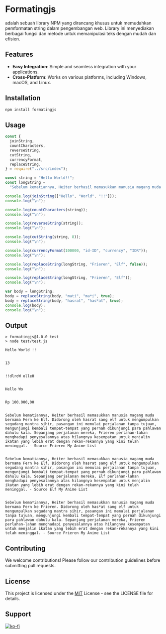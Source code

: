 # Formatingjs
adalah sebuah library NPM yang dirancang khusus untuk memudahkan pemformatan string dalam pengembangan web. Library ini menyediakan berbagai fungsi dan metode untuk memanipulasi teks dengan mudah dan efisien.

## Features

- **Easy Integration**: Simple and seamless integration with your applications.
- **Cross-Platform**: Works on various platforms, including Windows, macOS, and Linux.

## Installation

```bash
npm install formatingjs
```

## Usage
```javascript
const {
  joinString,
  countCharacters,
  reverseString,
  cutString,
  currencyFormat,
  replaceString,
} = require("../src/index");

const string = "Hello World!!";
const longString =
  "Sebelum kematiannya, Heiter berhasil memasukkan manusia magang muda bernama Fern ke Frieren. Didorong oleh hasrat sang elf untuk mengumpulkan segudang mantra sihir, pasangan ini memulai perjalanan tanpa tujuan, mengunjungi kembali tempat-tempat yang pernah dikunjungi para pahlawan dahulu kala. Sepanjang perjalanan mereka, Frieren perlahan-lahan menghadapi penyesalannya atas hilangnya kesempatan untuk menjalin ikatan yang lebih erat dengan rekan-rekannya yang kini telah meninggal. - Source Frieren My Anime List";

console.log(joinString(["Hello", "World", "!!"]));
console.log("\n");

console.log(countCharacters(string));
console.log("\n");

console.log(reverseString(string));
console.log("\n");

console.log(cutString(string, 8));
console.log("\n");

console.log(currencyFormat(100000, "id-ID", "currency", "IDR"));
console.log("\n");

console.log(replaceString(longString, "Frieren", "Elf", false));
console.log("\n");

console.log(replaceString(longString, "Frieren", "Elf"));
console.log("\n");

var body = longString;
body = replaceString(body, "mati", "ma*i", true);
body = replaceString(body, "hasrat", "has*at", true);
console.log(body);
console.log("\n");

```

## Output
```output
> formatingjs@1.0.0 test
> node test/test.js

Hello World !!


13


!!dlroW olleH


Hello Wo


Rp 100.000,00


Sebelum kematiannya, Heiter berhasil memasukkan manusia magang muda bernama Fern ke Elf. Didorong oleh hasrat sang elf untuk mengumpulkan segudang mantra sihir, pasangan ini memulai perjalanan tanpa tujuan, mengunjungi kembali tempat-tempat yang pernah dikunjungi para pahlawan dahulu kala. Sepanjang perjalanan mereka, Frieren perlahan-lahan menghadapi penyesalannya atas hilangnya kesempatan untuk menjalin ikatan yang lebih erat dengan rekan-rekannya yang kini telah meninggal. - Source Frieren My Anime List


Sebelum kematiannya, Heiter berhasil memasukkan manusia magang muda bernama Fern ke Elf. Didorong oleh hasrat sang elf untuk mengumpulkan segudang mantra sihir, pasangan ini memulai perjalanan tanpa tujuan, mengunjungi kembali tempat-tempat yang pernah dikunjungi para pahlawan dahulu kala. Sepanjang perjalanan mereka, Elf perlahan-lahan menghadapi penyesalannya atas hilangnya kesempatan untuk menjalin ikatan yang lebih erat dengan rekan-rekannya yang kini telah meninggal. - Source Elf My Anime List


Sebelum kema*iannya, Heiter berhasil memasukkan manusia magang muda bernama Fern ke Frieren. Didorong oleh has*at sang elf untuk mengumpulkan segudang mantra sihir, pasangan ini memulai perjalanan tanpa tujuan, mengunjungi kembali tempat-tempat yang pernah dikunjungi para pahlawan dahulu kala. Sepanjang perjalanan mereka, Frieren perlahan-lahan menghadapi penyesalannya atas hilangnya kesempatan untuk menjalin ikatan yang lebih erat dengan rekan-rekannya yang kini telah meninggal. - Source Frieren My Anime List
```

## Contributing
We welcome contributions! Please follow our contribution guidelines before submitting pull requests.

## License
This project is licensed under the [MIT](https://github.com/kikuKeii/formatingjs/blob/main/LICENSE) License - see the LICENSE file for details.

## Support
[![ko-fi](https://ko-fi.com/img/githubbutton_sm.svg)](https://ko-fi.com/X8X031K5P)